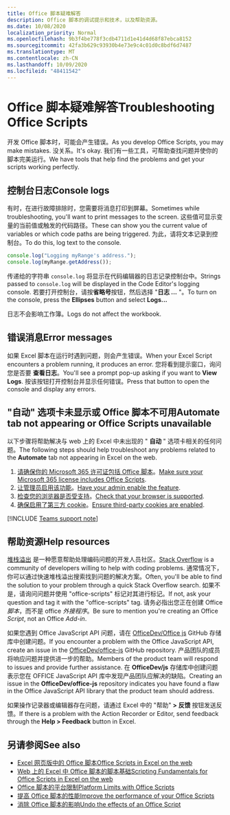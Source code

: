 ```yaml
---
title: Office 脚本疑难解答
description: Office 脚本的调试提示和技术，以及帮助资源。
ms.date: 10/08/2020
localization_priority: Normal
ms.openlocfilehash: 9b3f4be778f3cdb4711d1e41d4d68f87ebca8152
ms.sourcegitcommit: 42fa3b629c93930b4e73e9c4c01d0c8bdf6d7487
ms.translationtype: MT
ms.contentlocale: zh-CN
ms.lasthandoff: 10/09/2020
ms.locfileid: "48411542"
---
```

# <a name="troubleshooting-office-scripts"></a><span data-ttu-id="008e2-103">Office 脚本疑难解答</span><span class="sxs-lookup"><span data-stu-id="008e2-103">Troubleshooting Office Scripts</span></span>

<span data-ttu-id="008e2-104">开发 Office 脚本时，可能会产生错误。</span><span class="sxs-lookup"><span data-stu-id="008e2-104">As you develop Office Scripts, you may make mistakes.</span></span> <span data-ttu-id="008e2-105">没关系。</span><span class="sxs-lookup"><span data-stu-id="008e2-105">It's okay.</span></span> <span data-ttu-id="008e2-106">我们有一些工具，可帮助查找问题并使你的脚本完美运行。</span><span class="sxs-lookup"><span data-stu-id="008e2-106">We have tools that help find the problems and get your scripts working perfectly.</span></span>

## <a name="console-logs"></a><span data-ttu-id="008e2-107">控制台日志</span><span class="sxs-lookup"><span data-stu-id="008e2-107">Console logs</span></span>

<span data-ttu-id="008e2-108">有时，在进行故障排除时，您需要将消息打印到屏幕。</span><span class="sxs-lookup"><span data-stu-id="008e2-108">Sometimes while troubleshooting, you'll want to print messages to the screen.</span></span> <span data-ttu-id="008e2-109">这些值可显示变量的当前值或触发的代码路径。</span><span class="sxs-lookup"><span data-stu-id="008e2-109">These can show you the current value of variables or which code paths are being triggered.</span></span> <span data-ttu-id="008e2-110">为此，请将文本记录到控制台。</span><span class="sxs-lookup"><span data-stu-id="008e2-110">To do this, log text to the console.</span></span>

```TypeScript
console.log("Logging myRange's address.");
console.log(myRange.getAddress());
```

<span data-ttu-id="008e2-111">传递给的字符串 `console.log` 将显示在代码编辑器的日志记录控制台中。</span><span class="sxs-lookup"><span data-stu-id="008e2-111">Strings passed to `console.log` will be displayed in the Code Editor's logging console.</span></span> <span data-ttu-id="008e2-112">若要打开控制台，请按**省略号**按钮，然后选择 "**日志 ...** "。</span><span class="sxs-lookup"><span data-stu-id="008e2-112">To turn on the console, press the **Ellipses** button and select **Logs...**</span></span>

<span data-ttu-id="008e2-113">日志不会影响工作簿。</span><span class="sxs-lookup"><span data-stu-id="008e2-113">Logs do not affect the workbook.</span></span>

## <a name="error-messages"></a><span data-ttu-id="008e2-114">错误消息</span><span class="sxs-lookup"><span data-stu-id="008e2-114">Error messages</span></span>

<span data-ttu-id="008e2-115">如果 Excel 脚本在运行时遇到问题，则会产生错误。</span><span class="sxs-lookup"><span data-stu-id="008e2-115">When your Excel Script encounters a problem running, it produces an error.</span></span> <span data-ttu-id="008e2-116">您将看到提示窗口，询问您是否要 **查看日志**。</span><span class="sxs-lookup"><span data-stu-id="008e2-116">You'll see a prompt pop-up asking if you want to **View Logs**.</span></span> <span data-ttu-id="008e2-117">按该按钮打开控制台并显示任何错误。</span><span class="sxs-lookup"><span data-stu-id="008e2-117">Press that button to open the console and display any errors.</span></span>

## <a name="automate-tab-not-appearing-or-office-scripts-unavailable"></a><span data-ttu-id="008e2-118">"自动" 选项卡未显示或 Office 脚本不可用</span><span class="sxs-lookup"><span data-stu-id="008e2-118">Automate tab not appearing or Office Scripts unavailable</span></span>

<span data-ttu-id="008e2-119">以下步骤将帮助解决与 web 上的 Excel 中未出现的 " **自动** " 选项卡相关的任何问题。</span><span class="sxs-lookup"><span data-stu-id="008e2-119">The following steps should help troubleshoot any problems related to the **Automate** tab not appearing in Excel on the web.</span></span>

1. <span data-ttu-id="008e2-120">[请确保你的 Microsoft 365 许可证包括 Office 脚本](../overview/excel.md#requirements)。</span><span class="sxs-lookup"><span data-stu-id="008e2-120">[Make sure your Microsoft 365 license includes Office Scripts](../overview/excel.md#requirements).</span></span>
1. <span data-ttu-id="008e2-121">[让管理员启用该功能](/microsoft-365/admin/manage/manage-office-scripts-settings)。</span><span class="sxs-lookup"><span data-stu-id="008e2-121">[Have your admin enable the feature](/microsoft-365/admin/manage/manage-office-scripts-settings).</span></span>
1. <span data-ttu-id="008e2-122">[检查您的浏览器是否受支持](platform-limits.md#browser-support)。</span><span class="sxs-lookup"><span data-stu-id="008e2-122">[Check that your browser is supported](platform-limits.md#browser-support).</span></span>
1. <span data-ttu-id="008e2-123">[确保启用了第三方 cookie](platform-limits.md#third-party-cookies)。</span><span class="sxs-lookup"><span data-stu-id="008e2-123">[Ensure third-party cookies are enabled](platform-limits.md#third-party-cookies).</span></span>

[!INCLUDE [Teams support note](../includes/teams-support-note.md)]

## <a name="help-resources"></a><span data-ttu-id="008e2-124">帮助资源</span><span class="sxs-lookup"><span data-stu-id="008e2-124">Help resources</span></span>

<span data-ttu-id="008e2-125">[堆栈溢出](https://stackoverflow.com/questions/tagged/office-scripts) 是一种愿意帮助处理编码问题的开发人员社区。</span><span class="sxs-lookup"><span data-stu-id="008e2-125">[Stack Overflow](https://stackoverflow.com/questions/tagged/office-scripts) is a community of developers willing to help with coding problems.</span></span> <span data-ttu-id="008e2-126">通常情况下，你可以通过快速堆栈溢出搜索找到问题的解决方案。</span><span class="sxs-lookup"><span data-stu-id="008e2-126">Often, you'll be able to find the solution to your problem through a quick Stack Overflow search.</span></span> <span data-ttu-id="008e2-127">如果不是，请询问问题并使用 "office-scripts" 标记对其进行标记。</span><span class="sxs-lookup"><span data-stu-id="008e2-127">If not, ask your question and tag it with the "office-scripts" tag.</span></span> <span data-ttu-id="008e2-128">请务必指出您正在创建 Office *脚本*，而不是 office *外接程序*。</span><span class="sxs-lookup"><span data-stu-id="008e2-128">Be sure to mention you're creating an Office *Script*, not an Office *Add-in*.</span></span>

<span data-ttu-id="008e2-129">如果您遇到 Office JavaScript API 问题，请在 [OfficeDev/Office js](https://github.com/OfficeDev/office-js) GitHub 存储库中创建问题。</span><span class="sxs-lookup"><span data-stu-id="008e2-129">If you encounter a problem with the Office JavaScript API, create an issue in the [OfficeDev/office-js](https://github.com/OfficeDev/office-js) GitHub repository.</span></span> <span data-ttu-id="008e2-130">产品团队的成员将响应问题并提供进一步的帮助。</span><span class="sxs-lookup"><span data-stu-id="008e2-130">Members of the product team will respond to issues and provide further assistance.</span></span> <span data-ttu-id="008e2-131">在 **OfficeDev/js** 存储库中创建问题表示您在 OFFICE JavaScript API 库中发现产品团队应解决的缺陷。</span><span class="sxs-lookup"><span data-stu-id="008e2-131">Creating an issue in the **OfficeDev/office-js** repository indicates you have found a flaw in the Office JavaScript API library that the product team should address.</span></span>

<span data-ttu-id="008e2-132">如果操作记录器或编辑器存在问题，请通过 Excel 中的 "帮助" **> 反馈** 按钮发送反馈。</span><span class="sxs-lookup"><span data-stu-id="008e2-132">If there is a problem with the Action Recorder or Editor, send feedback through the **Help > Feedback** button in Excel.</span></span>

## <a name="see-also"></a><span data-ttu-id="008e2-133">另请参阅</span><span class="sxs-lookup"><span data-stu-id="008e2-133">See also</span></span>

- [<span data-ttu-id="008e2-134">Excel 网页版中的 Office 脚本</span><span class="sxs-lookup"><span data-stu-id="008e2-134">Office Scripts in Excel on the web</span></span>](../overview/excel.md)
- [<span data-ttu-id="008e2-135">Web 上的 Excel 中 Office 脚本的脚本基础</span><span class="sxs-lookup"><span data-stu-id="008e2-135">Scripting Fundamentals for Office Scripts in Excel on the web</span></span>](../develop/scripting-fundamentals.md)
- [<span data-ttu-id="008e2-136">Office 脚本的平台限制</span><span class="sxs-lookup"><span data-stu-id="008e2-136">Platform Limits with Office Scripts</span></span>](platform-limits.md)
- [<span data-ttu-id="008e2-137">提高 Office 脚本的性能</span><span class="sxs-lookup"><span data-stu-id="008e2-137">Improve the performance of your Office Scripts</span></span>](../develop/web-client-performance.md)
- [<span data-ttu-id="008e2-138">消除 Office 脚本的影响</span><span class="sxs-lookup"><span data-stu-id="008e2-138">Undo the effects of an Office Script</span></span>](undo.md)
